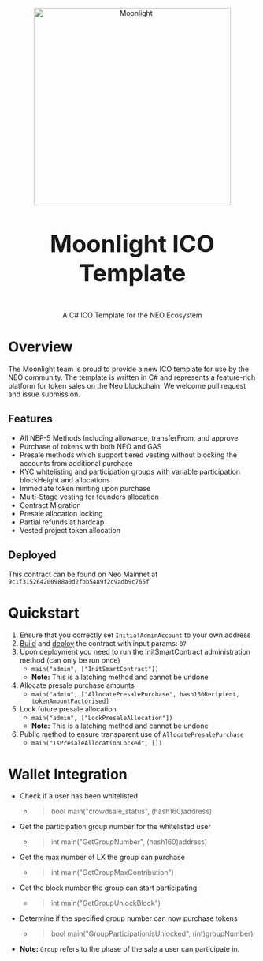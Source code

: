 <p align="center">
  <img
    src="https://assets.moonlight.io/vi/moonlight-logo-dark-800w.png" 
    width="400px"
    alt="Moonlight">
</p>

<p align="center" style="font-size: 48px;">
  <strong>Moonlight ICO Template</strong>
</p>

<p align="center">
 A C# ICO Template for the NEO Ecosystem
</p>

# Overview
The Moonlight team is proud to provide a new ICO template for use by the NEO community.  The template is written in C# and represents a feature-rich platform for token sales on the Neo blockchain.  We welcome pull request and issue submission.

## Features
* All NEP-5 Methods Including allowance, transferFrom, and approve
* Purchase of tokens with both NEO and GAS
* Presale methods which support tiered vesting without blocking the accounts from additional purchase
* KYC whitelisting and participation groups with variable participation blockHeight and allocations
* Immediate token minting upon purchase
* Multi-Stage vesting for founders allocation
* Contract Migration
* Presale allocation locking
* Partial refunds at hardcap
* Vested project token allocation

## Deployed
This contract can be found on Neo Mainnet at `9c1f315264200988a0d2fbb5489f2c9adb9c765f`



# Quickstart
1. Ensure that you correctly set `InitialAdminAccount` to your own address
2. [Build](http://docs.neo.org/en-us/sc/quickstart/getting-started-csharp.html) and [deploy](http://docs.neo.org/en-us/sc/quickstart/deploy-invoke.html) the contract with input params: `07`
2. Upon deployment you need to run the InitSmartContract administration method (can only be run once)
    * `main("admin", ["InitSmartContract"])`
    * **Note:** This is a latching method and cannot be undone
3. Allocate presale purchase amounts
    * `main("admin", ["AllocatePresalePurchase", hash160Recipient, tokenAmountFactorised]`
4. Lock future presale allocation
    * `main("admin", ["LockPresaleAllocation"])`
    * **Note:** This is a latching method and cannot be undone
5. Public method to ensure transparent use of `AllocatePresalePurchase`
    * `main("IsPresaleAllocationLocked", [])`


# Wallet Integration
- Check if a user has been whitelisted
    - > bool main("crowdsale_status", (hash160)address)
- Get the participation group number for the whitelisted user
    - > int main("GetGroupNumber", (hash160)address)
- Get the max number of LX the group can purchase
    - > int main("GetGroupMaxContribution")
- Get the block number the group can start participating
    - > int main("GetGroupUnlockBlock")
- Determine if the specified group number can now purchase tokens
    - > bool main("GroupParticipationIsUnlocked", (int)groupNumber)
* **Note:** `Group` refers to the phase of the sale a user can participate in.
